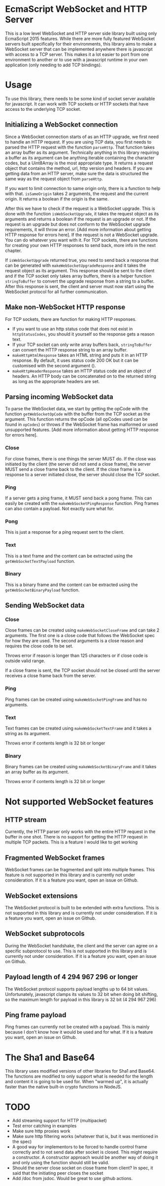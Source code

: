 # EcmaScript WebSocket and HTTP Server
This is a low level WebSocket and HTTP server side library built using only EcmaScript 2015 features. While there are more fully featured WebSocket servers built specifically for their environments, this library aims to make a WebSocket server that can be implemented anywhere there is javascript with access to a TCP server. This makes it a lot easier to port from one environment to another or to use with a javascript runtime in your own application (only needing to add TCP bindings).

# Usage
To use this library, there needs to be some kind of socket server available for javascript. It can work with TCP sockets or HTTP sockets that have access to the underlying TCP socket.

## Initializing a WebSocket connection
Since a WebSocket connection starts of as an HTTP upgrade, we first need to handle an HTTP request. If you are using TCP data, you first needs to parsed the HTTP request with the function `parseHttp`. That function takes an array buffer as its argument. Technically anything in this library requiring a buffer as its argument can be anything iterable containing the character codes, but a Uint8Array is the most appropriate type. It returns a request object that contains the method, url, http version and headers. If you are getting data from an HTTP server, make sure the data is structured the same way as the request object from `parseHttp`.

If you want to limit connection to same origin only, there is a function to help with that. `isSameOrigin` takes 2 arguments, the request and the current origin. It returns a boolean if the origin is the same.

After this we have to check if the request is a WebSocket upgrade. This is done with the function `isWebSocketUpgrade`, it takes the request object as its arguments and returns a boolean if the request is an upgrade or not. If the request is an upgrade but does not conform to the WebSocket upgrade requirements, it will throw an error. [Add more information about getting HTTP response for errors here]. If the request is not a WebSocket upgrade. You can do whatever you want with it. For TCP sockets, there are functions for creating your own HTTP responses to send back, more info in the next chapter.

If `isWebSocketUpgrade` returned true, you need to send back a response that can be generated with `makeWebSocketUpgradeResponse` and it takes the request object as its argument. This response should be sent to the client and if the TCP socket only takes array buffers, there is a helper function `stringToBuffer` to convert the upgrade response from a string to a buffer. After this response is sent, the client and server must now start using the WebSocket protocol for all further communication.

## Make non-WebSocket HTTP response
For TCP sockets, there are function for making HTTP responses.
* If you want to use an http status code that does not exist in `httpStatusCodes`, you should it yourself so the response gets a reason text.
* If your TCP socket can only write array buffers back, `stringToBuffer` can convert the HTTP response string to an array buffer.
* `makeHttpHtmlResponse` takes an HTML string and puts it in an HTTP response. By default, it uses status code 200 OK but it can be customised with the second argument ().
* `makeHttpHeaderResponse` takes an HTTP status code and an object of headers. An HTTP body can be concatenated on to the returned string as long as the appropriate headers are set.

## Parsing incoming WebSocket data
To parse the WebSocket data, we start by getting the opCode with the function `getWebSocketOpCode` with the buffer from the TCP socket as the argument. This function returns the opCode (all opCodes used can be found in `opCodes`) or throws if the WebSocket frame has malformed or used unsupported features. [Add more information about getting HTTP response for errors here].

### Close
For close frames, there is one things the server MUST do. If the close was initiated by the client (the server did not send a close frame), the server MUST send a close frame back to the client. If the close frame is a response to a server initiated close, the server should close the TCP socket.

### Ping
If a server gets a ping frame, it MUST send back a pong frame. This can easily be created with the `makeWebSocketPingResponse` function. Ping frames can also contain a payload. Not exactly sure what for.

### Pong
This is just a response for a ping request sent to the client.

### Text
This is a text frame and the content can be extracted using the `getWebSocketTextPayload` function.

### Binary
This is a binary frame and the content can be extracted using the `getWebSocketBinaryPayload` function.

## Sending WebSocket data

### Close
Close frames can be created using `makeWebSocketCloseFrame` and can take 2 arguments. The first one is a close code that follows the WebSocket spec for how they are used. The second arguments is a close reason and requires the close code to be set.

Throws error if reason is longer than 125 characters or if close code is outside valid range.

If a close frame is sent, the TCP socket should not be closed until the server receives a close frame back from the server.

### Ping
Ping frames can be created using `makeWebSocketPingFrame` and has no arguments.

### Text
Text frames can be created using `makeWebSocketTextFrame` and it takes a string as its argument.

Throws error if contents length is 32 bit or longer

### Binary
Binary frames can be created using `makeWebSocketBinaryFrame` and it takes an array buffer as its argument.

Throws error if contents length is 32 bit or longer

# Not supported WebSocket features
## HTTP stream
Currently, the HTTP parser only works with the entire HTTP request in the buffer in one shot. There is no support for getting the HTTP request in multiple TCP packets. This is a feature I would like to get working
## Fragmented WebSocket frames
WebSocket frames can be fragmented and split into multiple frames. This feature is not supported in this library and is currently not under consideration. If it is a feature you want, open an issue on Github.
## WebSocket extensions
The WebSocket protocol is built to be extended with extra functions. This is not supported in this library and is currently not under consideration. If it is a feature you want, open an issue on Github.
## WebSocket subprotocols
During the WebSocket handshake, the client and the server can agree on a specific subprotocol to use. This is not supported in this library and is currently not under consideration. If it is a feature you want, open an issue on Github.
## Payload length of 4 294 967 296 or longer
The WebSocket protocol supports payload lengths up to 64 bit values. Unfortunately, javascript clamps its values to 32 bit when doing bit shifting, so the maximum length for payload in this library is 32 bit (4 294 967 296)
## Ping frame payload
Ping frames can currently not be created with a payload. This is mainly because I don't know how it would be used and for what. If it is a feature you want, open an issue on Github.



# The Sha1 and Base64
This library uses modified versions of other libraries for Sha1 and Base64. The functions are modified to only support what is needed for the length and content it is going to be used for. When "warmed up", it is actually faster than the native built-in crypto functions in NodeJS.

# TODO
* Add streaming support for HTTP (multipacket)
* Test error catching in examples
* Make sure http proxies work
* Make sure http filtering works (whatever that is, but it was mentioned in the spec)
* A good way for implementors to be forced to handle control frame correctly and to not send data after socket is closed. This might require a constructor. A constructor approach would be another way of doing it and only using the function should still be valid.
* Should the server close socket on close frame from client? In spec, it said that the initiating peer closes the socket
* Add /doc from jsdoc. Would be great to use github actions.
